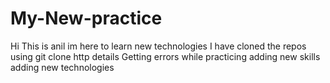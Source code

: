 # My-New-practice
Hi 
This is anil
im here to learn new technologies
I have cloned the repos using git clone http details
Getting errors while practicing
adding new skills
adding new technologies
